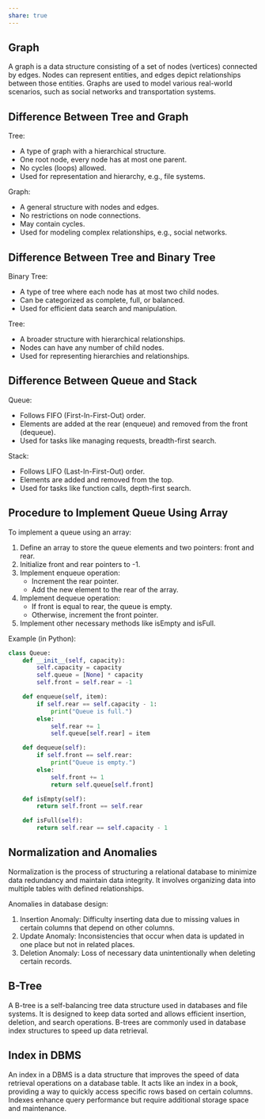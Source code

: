 ```yaml
---
share: true
---
```


## Graph

A graph is a data structure consisting of a set of nodes (vertices) connected by edges. Nodes can represent entities, and edges depict relationships between those entities. Graphs are used to model various real-world scenarios, such as social networks and transportation systems.

## Difference Between Tree and Graph

Tree:
- A type of graph with a hierarchical structure.
- One root node, every node has at most one parent.
- No cycles (loops) allowed.
- Used for representation and hierarchy, e.g., file systems.

Graph:
- A general structure with nodes and edges.
- No restrictions on node connections.
- May contain cycles.
- Used for modeling complex relationships, e.g., social networks.

## Difference Between Tree and Binary Tree

Binary Tree:
- A type of tree where each node has at most two child nodes.
- Can be categorized as complete, full, or balanced.
- Used for efficient data search and manipulation.

Tree:
- A broader structure with hierarchical relationships.
- Nodes can have any number of child nodes.
- Used for representing hierarchies and relationships.

## Difference Between Queue and Stack

Queue:
- Follows FIFO (First-In-First-Out) order.
- Elements are added at the rear (enqueue) and removed from the front (dequeue).
- Used for tasks like managing requests, breadth-first search.

Stack:
- Follows LIFO (Last-In-First-Out) order.
- Elements are added and removed from the top.
- Used for tasks like function calls, depth-first search.

## Procedure to Implement Queue Using Array

To implement a queue using an array:
1. Define an array to store the queue elements and two pointers: front and rear.
2. Initialize front and rear pointers to -1.
3. Implement enqueue operation:
   - Increment the rear pointer.
   - Add the new element to the rear of the array.
4. Implement dequeue operation:
   - If front is equal to rear, the queue is empty.
   - Otherwise, increment the front pointer.
5. Implement other necessary methods like isEmpty and isFull.

Example (in Python):
```python
class Queue:
    def __init__(self, capacity):
        self.capacity = capacity
        self.queue = [None] * capacity
        self.front = self.rear = -1

    def enqueue(self, item):
        if self.rear == self.capacity - 1:
            print("Queue is full.")
        else:
            self.rear += 1
            self.queue[self.rear] = item

    def dequeue(self):
        if self.front == self.rear:
            print("Queue is empty.")
        else:
            self.front += 1
            return self.queue[self.front]

    def isEmpty(self):
        return self.front == self.rear

    def isFull(self):
        return self.rear == self.capacity - 1
```
## Normalization and Anomalies

Normalization is the process of structuring a relational database to minimize data redundancy and maintain data integrity. It involves organizing data into multiple tables with defined relationships.

Anomalies in database design:

1. Insertion Anomaly: Difficulty inserting data due to missing values in certain columns that depend on other columns.
2. Update Anomaly: Inconsistencies that occur when data is updated in one place but not in related places.
3. Deletion Anomaly: Loss of necessary data unintentionally when deleting certain records.

## B-Tree

A B-tree is a self-balancing tree data structure used in databases and file systems. It is designed to keep data sorted and allows efficient insertion, deletion, and search operations. B-trees are commonly used in database index structures to speed up data retrieval.

## Index in DBMS

An index in a DBMS is a data structure that improves the speed of data retrieval operations on a database table. It acts like an index in a book, providing a way to quickly access specific rows based on certain columns. Indexes enhance query performance but require additional storage space and maintenance.